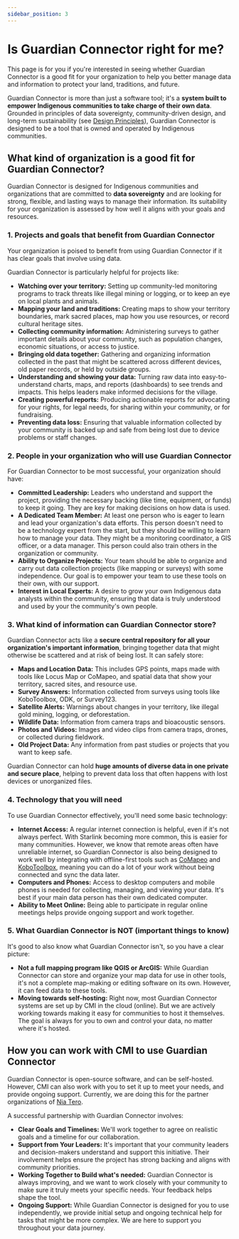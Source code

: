 ```yaml
---
sidebar_position: 3
---
```


# Is Guardian Connector right for me?

This page is for you if you're interested in seeing whether Guardian Connector is a good fit for your organization to help you better manage data and information to protect your land, traditions, and future.

Guardian Connector is more than just a software tool; it's a **system built to empower Indigenous communities to take charge of their own data**. Grounded in principles of data sovereignty, community-driven design, and long-term sustainability (see [Design Principles](/overview/design-principles)), Guardian Connector is designed to be a tool that is owned and operated by Indigenous communities.

## What kind of organization is a good fit for Guardian Connector?

Guardian Connector is designed for Indigenous communities and organizations that are committed to **data sovereignty** and are looking for strong, flexible, and lasting ways to manage their information. Its suitability for your organization is assessed by how well it aligns with your goals and resources.

### 1. Projects and goals that benefit from Guardian Connector

Your organization is poised to benefit from using Guardian Connector if it has clear goals that involve using data.

Guardian Connector is particularly helpful for projects like:

- **Watching over your territory:** Setting up community-led monitoring programs to track threats like illegal mining or logging, or to keep an eye on local plants and animals.
- **Mapping your land and traditions:** Creating maps to show your territory boundaries, mark sacred places, map how you use resources, or record cultural heritage sites.
- **Collecting community information:** Administering surveys to gather important details about your community, such as population changes, economic situations, or access to justice.
- **Bringing old data together:** Gathering and organizing information collected in the past that might be scattered across different devices, old paper records, or held by outside groups.
- **Understanding and showing your data:** Turning raw data into easy-to-understand charts, maps, and reports (dashboards) to see trends and impacts. This helps leaders make informed decisions for the village.
- **Creating powerful reports:** Producing actionable reports for advocating for your rights, for legal needs, for sharing within your community, or for fundraising. 
- **Preventing data loss:** Ensuring that valuable information collected by your community is backed up and safe from being lost due to device problems or staff changes.

### 2. People in your organization who will use Guardian Connector

For Guardian Connector to be most successful, your organization should have:

- **Committed Leadership:** Leaders who understand and support the project, providing the necessary backing (like time, equipment, or funds) to keep it going. They are key for making decisions on how data is used.
- **A Dedicated Team Member:** At least one person who is eager to learn and lead your organization's data efforts. This person doesn't need to be a technology expert from the start, but they should be willing to learn how to manage your data. They might be a monitoring coordinator, a GIS officer, or a data manager. This person could also train others in the organization or community.
- **Ability to Organize Projects:** Your team should be able to organize and carry out data collection projects (like mapping or surveys) with some independence. Our goal is to empower your team to use these tools on their own, with our support.
- **Interest in Local Experts:** A desire to grow your own Indigenous data analysts within the community, ensuring that data is truly understood and used by your the community's own people.

### 3. What kind of information can Guardian Connector store?

Guardian Connector acts like a **secure central repository for all your organization's important information**, bringing together data that might otherwise be scattered and at risk of being lost. It can safely store:

- **Maps and Location Data:** This includes GPS points, maps made with tools like Locus Map or CoMapeo, and spatial data that show your territory, sacred sites, and resource use.
- **Survey Answers:** Information collected from surveys using tools like KoboToolbox, ODK, or Survey123.
- **Satellite Alerts:** Warnings about changes in your territory, like illegal gold mining, logging, or deforestation.
- **Wildlife Data:** Information from camera traps and bioacoustic sensors.
- **Photos and Videos:** Images and video clips from camera traps, drones, or collected during fieldwork.
- **Old Project Data:** Any information from past studies or projects that you want to keep safe.

Guardian Connector can hold **huge amounts of diverse data in one private and secure place**, helping to prevent data loss that often happens with lost devices or unorganized files.

### 4. Technology that you will need

To use Guardian Connector effectively, you'll need some basic technology:

- **Internet Access:** A regular internet connection is helpful, even if it's not always perfect. With Starlink becoming more common, this is easier for many communities. However, we know that remote areas often have unreliable internet, so Guardian Connector is also being designed to work well by integrating with offline-first tools such as [CoMapeo](/reference/connected-applications/comapeo) and [KoboToolbox](/reference/connected-applications/kobotoolbox), meaning you can do a lot of your work without being connected and sync the data later.
- **Computers and Phones:** Access to desktop computers and mobile phones is needed for collecting, managing, and viewing your data. It's best if your main data person has their own dedicated computer.
- **Ability to Meet Online:** Being able to participate in regular online meetings helps provide ongoing support and work together.

### 5. What Guardian Connector is NOT (important things to know)

It's good to also know what Guardian Connector isn't, so you have a clear picture:

- **Not a full mapping program like QGIS or ArcGIS:** While Guardian Connector can store and organize your map data for use in other tools, it's not a complete map-making or editing software on its own. However, it can feed data to these tools.
- **Moving towards self-hosting:** Right now, most Guardian Connector systems are set up by CMI in the cloud (online). But we are actively working towards making it easy for communities to host it themselves. The goal is always for you to own and control your data, no matter where it's hosted.

## How you can work with CMI to use Guardian Connector

Guardian Connector is open-source software, and can be self-hosted. However, CMI can also work with you to set it up to meet your needs, and provide ongoing support. Currently, we are doing this for the partner organizations of [Nia Tero](https://niatero.org).

A successful partnership with Guardian Connector involves:

- **Clear Goals and Timelines:** We'll work together to agree on realistic goals and a timeline for our collaboration.
- **Support from Your Leaders:** It's important that your community leaders and decision-makers understand and support this initiative. Their involvement helps ensure the project has strong backing and aligns with community priorities.
- **Working Together to Build what's needed:** Guardian Connector is always improving, and we want to work closely with your community to make sure it truly meets your specific needs. Your feedback helps shape the tool.
- **Ongoing Support:** While Guardian Connector is designed for you to use independently, we provide initial setup and ongoing technical help for tasks that might be more complex. We are here to support you throughout your data journey.